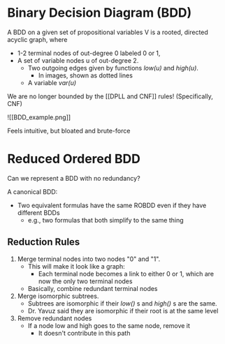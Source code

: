 # Binary Decision Diagram (BDD)
A BDD on a given set of propositional variables V is a rooted, directed acyclic graph, where
- 1-2 terminal nodes of out-degree 0 labeled 0 or 1,
- A set of variable nodes u of out-degree 2.
	- Two outgoing edges given by functions *low(u)* and *high(u)*.
		- In images, shown as dotted lines
	- A variable *var(u)* 

We are no longer bounded by the [[DPLL and CNF]] rules! (Specifically, CNF)

![[BDD_example.png]]

Feels intuitive, but bloated and brute-force

# Reduced Ordered BDD
Can we represent a BDD with no redundancy?

A canonical BDD:
- Two equivalent formulas have the same ROBDD even if they have different BDDs
	- e.g., two formulas that both simplify to the same thing

## Reduction Rules
1. Merge terminal nodes into two nodes "0" and "1".
	- This will make it look like a graph:
		- Each terminal node becomes a link to either 0 or 1, which are now the only two terminal nodes
	- Basically, combine redundant terminal nodes
1. Merge isomorphic subtrees.
	- Subtrees are isomorphic if their *low()* s and *high()* s are the same.
	- Dr. Yavuz said they are isomorphic if their root is at the same level
2. Remove redundant nodes
	- If a node low and high goes to the same node, remove it
		- It doesn't contribute in this path

